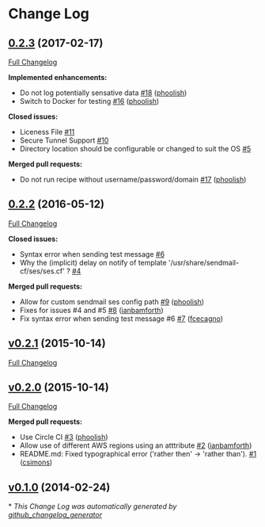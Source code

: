 # Change Log

## [0.2.3](https://github.com/tablexi/chef-sendmail-ses/tree/0.2.3) (2017-02-17)
[Full Changelog](https://github.com/tablexi/chef-sendmail-ses/compare/0.2.2...0.2.3)

**Implemented enhancements:**

- Do not log potentially sensative data [\#18](https://github.com/tablexi/chef-sendmail-ses/pull/18) ([phoolish](https://github.com/phoolish))
- Switch to Docker for testing [\#16](https://github.com/tablexi/chef-sendmail-ses/pull/16) ([phoolish](https://github.com/phoolish))

**Closed issues:**

- Liceness File [\#11](https://github.com/tablexi/chef-sendmail-ses/issues/11)
- Secure Tunnel Support [\#10](https://github.com/tablexi/chef-sendmail-ses/issues/10)
- Directory location should be configurable or changed to suit the OS [\#5](https://github.com/tablexi/chef-sendmail-ses/issues/5)

**Merged pull requests:**

- Do not run recipe without username/password/domain [\#17](https://github.com/tablexi/chef-sendmail-ses/pull/17) ([phoolish](https://github.com/phoolish))

## [0.2.2](https://github.com/tablexi/chef-sendmail-ses/tree/0.2.2) (2016-05-12)
[Full Changelog](https://github.com/tablexi/chef-sendmail-ses/compare/v0.2.1...0.2.2)

**Closed issues:**

- Syntax error when sending test message [\#6](https://github.com/tablexi/chef-sendmail-ses/issues/6)
- Why the \(implicit\) delay on notify of template '/usr/share/sendmail-cf/ses/ses.cf' ? [\#4](https://github.com/tablexi/chef-sendmail-ses/issues/4)

**Merged pull requests:**

- Allow for custom sendmail ses config path [\#9](https://github.com/tablexi/chef-sendmail-ses/pull/9) ([phoolish](https://github.com/phoolish))
- Fixes for issues \#4 and \#5 [\#8](https://github.com/tablexi/chef-sendmail-ses/pull/8) ([ianbamforth](https://github.com/ianbamforth))
- Fix syntax error when sending test message \#6 [\#7](https://github.com/tablexi/chef-sendmail-ses/pull/7) ([fcecagno](https://github.com/fcecagno))

## [v0.2.1](https://github.com/tablexi/chef-sendmail-ses/tree/v0.2.1) (2015-10-14)
[Full Changelog](https://github.com/tablexi/chef-sendmail-ses/compare/v0.2.0...v0.2.1)

## [v0.2.0](https://github.com/tablexi/chef-sendmail-ses/tree/v0.2.0) (2015-10-14)
[Full Changelog](https://github.com/tablexi/chef-sendmail-ses/compare/v0.1.0...v0.2.0)

**Merged pull requests:**

- Use Circle CI [\#3](https://github.com/tablexi/chef-sendmail-ses/pull/3) ([phoolish](https://github.com/phoolish))
- Allow use of different AWS regions using an atttribute [\#2](https://github.com/tablexi/chef-sendmail-ses/pull/2) ([ianbamforth](https://github.com/ianbamforth))
- README.md: Fixed typographical error \('rather then' -\> 'rather than'\). [\#1](https://github.com/tablexi/chef-sendmail-ses/pull/1) ([csimons](https://github.com/csimons))

## [v0.1.0](https://github.com/tablexi/chef-sendmail-ses/tree/v0.1.0) (2014-02-24)


\* *This Change Log was automatically generated by [github_changelog_generator](https://github.com/skywinder/Github-Changelog-Generator)*